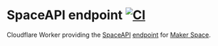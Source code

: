 # SpaceAPI endpoint [![CI](https://github.com/MakerSpaceNewcastle/spaceapi-endpoint/actions/workflows/ci.yml/badge.svg)](https://github.com/MakerSpaceNewcastle/spaceapi-endpoint/actions/workflows/ci.yml)

Cloudflare Worker providing the [SpaceAPI](https://spaceapi.io/) [endpoint](https://spaceapi.makerspace.org.uk) for [Maker Space](https://www.makerspace.org.uk/).
